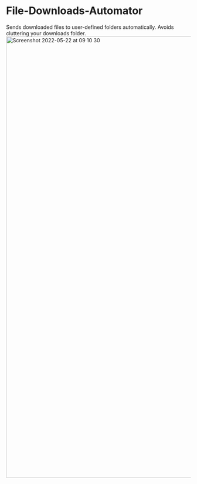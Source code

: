 # File-Downloads-Automator

Sends downloaded files to user-defined folders automatically. Avoids cluttering your downloads folder.
<img width="1202" alt="Screenshot 2022-05-22 at 09 10 30" src="https://user-images.githubusercontent.com/86713957/169681711-782028c7-7e6e-417f-950a-ab8a4777479b.png">
